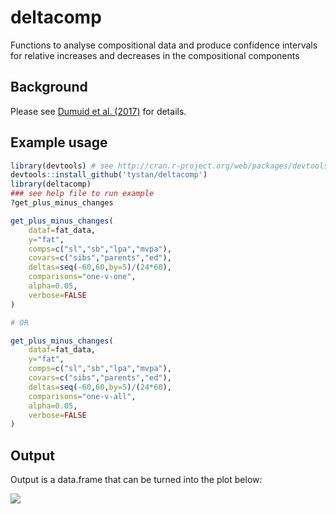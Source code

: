 # deltacomp
Functions to analyse compositional data and produce confidence intervals for relative increases and decreases in the compositional components

## Background
Please see [Dumuid et al. (2017)](https://doi.org/10.1177/0962280217710835) for details.

## Example usage

```R
library(devtools) # see http://cran.r-project.org/web/packages/devtools/README.html
devtools::install_github('tystan/deltacomp')
library(deltacomp)
### see help file to run example
?get_plus_minus_changes

get_plus_minus_changes(
    dataf=fat_data,
    y="fat",
    comps=c("sl","sb","lpa","mvpa"),
    covars=c("sibs","parents","ed"),
    deltas=seq(-60,60,by=5)/(24*60),
    comparisons="one-v-one",
    alpha=0.05,
    verbose=FALSE
)

# OR

get_plus_minus_changes(
    dataf=fat_data,
    y="fat",
    comps=c("sl","sb","lpa","mvpa"),
    covars=c("sibs","parents","ed"),
    deltas=seq(-60,60,by=5)/(24*60),
    comparisons="one-v-all",
    alpha=0.05,
    verbose=FALSE
)

```


## Output

Output is a data.frame that can be turned into the plot below:

![](https://github.com/tystan/deltacomp/blob/master/delta_comps.png)
